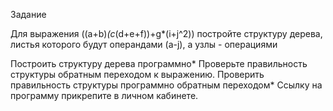 Задание

Для выражения \((a+b)*(c*(d+e+f))+g*(i+j^2)\) 
постройте структуру дерева, 
листья которого будут операндами (a-j), а узлы - операциями

Построить структуру дерева программно*
Проверьте правильность структуры обратным переходом к выражению.
Проверить правильность структуры программно обратным переходом*
Ссылку на программу прикрепите в личном кабинете.